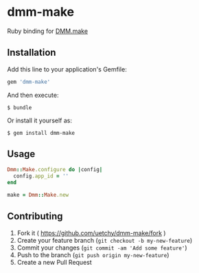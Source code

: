 # dmm-make

Ruby binding for [DMM.make](http://make.dmm.com)

## Installation

Add this line to your application's Gemfile:

```ruby
gem 'dmm-make'
```

And then execute:

    $ bundle

Or install it yourself as:

    $ gem install dmm-make

## Usage

```ruby
Dmm::Make.configure do |config|
  config.app_id = ''
end

make = Dmm::Make.new
```

## Contributing

1. Fork it ( https://github.com/uetchy/dmm-make/fork )
2. Create your feature branch (`git checkout -b my-new-feature`)
3. Commit your changes (`git commit -am 'Add some feature'`)
4. Push to the branch (`git push origin my-new-feature`)
5. Create a new Pull Request
